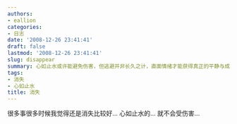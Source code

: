 ```yaml
---
authors:
- eallion
categories:
- 日志
date: '2008-12-26 23:41:41'
draft: false
lastmod: '2008-12-26 23:41:41'
slug: disappear
summary: 心如止水或许能避免伤害，但逃避并非长久之计，直面情绪才能获得真正的平静与成长。
tags:
- 消失
- 心如止水
title: 消失
---
```

很多事很多时候我觉得还是消失比较好... 心如止水的... 就不会受伤害...